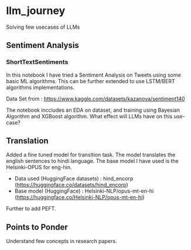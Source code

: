 # llm_journey
Solving few usecases of LLMs

## Sentiment Analysis
### ShortTextSentiments
In this notebook I have tried a Sentiment Analysis on Tweets using some basic ML algorithms. This can be further extended to use LSTM/BERT algorithms implementations.

Data Set from : https://www.kaggle.com/datasets/kazanova/sentiment140

The notebook inccludes an EDA on dataset, and training using Bayesian Algorithm and XGBoost algorithm. What effect will LLMs have on this use-case?

## Translation
Added a fine tuned model for transltion task.
The model translates the english sentences to hindi language. The base model I have used is the Helsinki-OPUS for eng-hin.
- Data used (HuggingFace datasets) : hind_encorp (https://huggingface.co/datasets/hind_encorp)
- Base model (HuggingFace) : Helsinki-NLP/opus-mt-en-hi (https://huggingface.co/Helsinki-NLP/opus-mt-en-hi)

Further to add PEFT.

## Points to Ponder
Understand few concepts in research papers.
